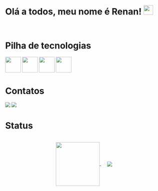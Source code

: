 # Olá a todos, meu nome é Renan! <img src="https://media.giphy.com/media/hvRJCLFzcasrR4ia7z/giphy.gif" width="30">
</br>

# Pilha de tecnologias

<div aling="center">
  <img width="50" src="https://cdn.jsdelivr.net/gh/devicons/devicon@latest/icons/html5/html5-original.svg" />
  <img width="50" src="https://cdn.jsdelivr.net/gh/devicons/devicon@latest/icons/css3/css3-original.svg" />
  <img width="50" src="https://cdn.jsdelivr.net/gh/devicons/devicon@latest/icons/javascript/javascript-original.svg" />
  <img width="50" src="https://cdn.jsdelivr.net/gh/devicons/devicon@latest/icons/vscode/vscode-original.svg" />
</div>

# Contatos

<div> 
  <a href = "mailto:renansousa26ti@gmail.com"><img src="https://img.shields.io/badge/-Gmail-%23333?style=for-the-badge&logo=gmail&logoColor=white" target="_blank"></a>
  <a href="https://www.linkedin.com/in/renan-sousa-19b7a531a/" target="_blank"><img src="https://img.shields.io/badge/-LinkedIn-%230077B5?style=for-the-badge&logo=linkedin&logoColor=white" target="_blank"></a> 
</div>

# Status

<div style="text-align: center;" align="left">
  <br>
  <a href="https://github.com/RenanSousa0101/github-readme-stats">
    <img height="140" align="center" src="https://github-readme-stats.vercel.app/api?username=RenanSousa0101&show_icons=true&theme=tokyonight">
  </a>
  &nbsp&nbsp&nbsp&nbsp
  <a href="https://github.com/RenanSousa0101/convoychat">
    <img align="center" src="https://github-readme-stats.vercel.app/api/top-langs/?username=RenanSousa0101&layout=compact&theme=tokyonight">
  </a>
</div>

